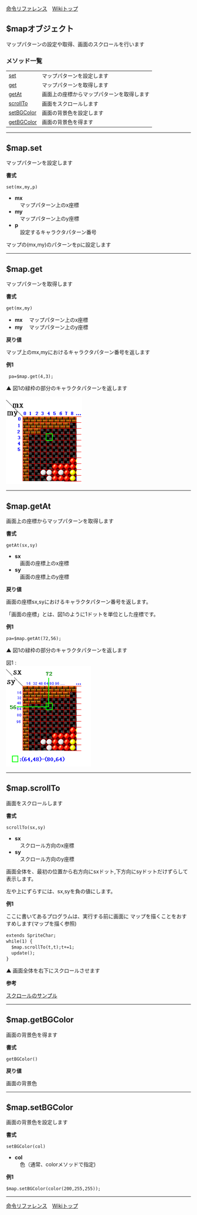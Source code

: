 
[命令リファレンス](./reference)&emsp;[Wikiトップ](./)

<title>命令リファレンス - $TextEditor</title>

## $mapオブジェクト

マップパターンの設定や取得、画面のスクロールを行います

### メソッド一覧
|||
|-|-|
|[set](#mapset)|マップパターンを設定します|
|[get](#mapget)|マップパターンを取得します|
|[getAt](#mapgetat)|画面上の座標からマップパターンを取得します|
|[scrollTo](#mapscrollto)|画面をスクロールします|
|[setBGColor](#mapsetbgcolor)|画面の背景色を設定します|
|[getBGColor](#mapgetbgcolor)|画面の背景色を得ます|

***

## $map.set

マップパターンを設定します

**書式**
```
set(mx,my,p)
```

- **mx**  
&emsp;マップパターン上のx座標
- **my**  
&emsp;マップパターン上のy座標
- **p**  
&emsp;設定するキャラクタパターン番号

マップの(mx,my)のパターンをpに設定します

***

## $map.get

マップパターンを取得します

**書式**
```
get(mx,my)
```
- **mx**
&emsp;マップパターン上のx座標
- **my**
&emsp;マップパターン上のy座標

**戻り値**

マップ上のmx,myにおけるキャラクタパターン番号を返します


**例1**

```
 pa=$map.get(4,3);
```

▲ 図1の緑枠の部分のキャラクタパターンを返します

![map-get.png](./img/map-get.png)

***

## $map.getAt

画面上の座標からマップパターンを取得します

**書式**
```
getAt(sx,sy)
```

- **sx**  
&emsp;画面の座標上のx座標
- **sy**  
&emsp;画面の座標上のy座標

**戻り値**

画面の座標sx,syにおけるキャラクタパターン番号を返します。  

「画面の座標」とは、図1のように1ドットを単位とした座標です。


**例1**

```
pa=$map.getAt(72,56);
```

▲ 図1の緑枠の部分のキャラクタパターンを返します


図1 :  
![map_getAt](./img/map-get-at.png)

***


## $map.scrollTo

画面をスクロールします

**書式**
```
scrollTo(sx,sy)
```
- **sx**  
&emsp;スクロール方向のx座標
- **sy**  
&emsp;スクロール方向のy座標

画面全体を、最初の位置から右方向にsxドット,下方向にsyドットだけずらして表示します。

左や上にずらすには、sx,syを負の値にします。


**例1**

ここに書いてあるプログラムは、実行する前に画面に
マップを描くことをおすすめします(マップを描く参照)

```
extends SpriteChar;
while(1) {
  $map.scrollTo(t,t);t+=1;
  update();
}
```

▲ 画面全体を右下にスクロールさせます

**参考**

[スクロールのサンプル](./html/jump/jump_html/html/HID00000001.htm)

***

## $map.getBGColor

画面の背景色を得ます

**書式**
```
getBGColor()
```

**戻り値**

画面の背景色

***

## $map.setBGColor

画面の背景色を設定します

**書式**
```
setBGColor(col)
```
- **col**  
&emsp;色（通常、colorメソッドで指定)

**例1**

```
$map.setBGColor(color(200,255,255));
```

***

[命令リファレンス](./reference)&emsp;[Wikiトップ](./)

